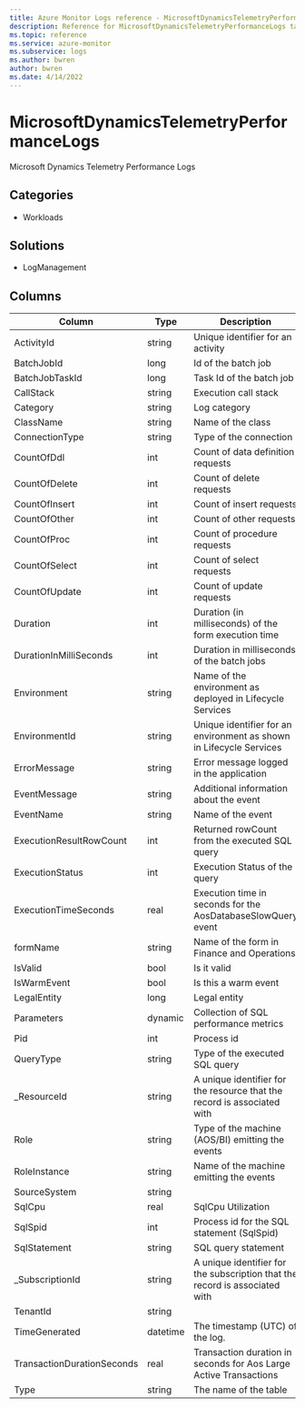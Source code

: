 ```yaml
---
title: Azure Monitor Logs reference - MicrosoftDynamicsTelemetryPerformanceLogs
description: Reference for MicrosoftDynamicsTelemetryPerformanceLogs table in Azure Monitor Logs.
ms.topic: reference
ms.service: azure-monitor
ms.subservice: logs
ms.author: bwren
author: bwren
ms.date: 4/14/2022
---
```


# MicrosoftDynamicsTelemetryPerformanceLogs

 Microsoft Dynamics Telemetry Performance Logs

## Categories

- Workloads
## Solutions

- LogManagement




## Columns

| Column | Type | Description |
| --- | --- | --- |
| ActivityId | string | Unique identifier for an activity |
| BatchJobId | long | Id of the batch job |
| BatchJobTaskId | long | Task Id of the batch job |
| CallStack | string | Execution call stack |
| Category | string | Log category |
| ClassName | string | Name of the class |
| ConnectionType | string | Type of the connection |
| CountOfDdl | int | Count of data definition requests |
| CountOfDelete | int | Count of delete requests |
| CountOfInsert | int | Count of insert requests |
| CountOfOther | int | Count of other requests |
| CountOfProc | int | Count of procedure requests |
| CountOfSelect | int | Count of select requests |
| CountOfUpdate | int | Count of update requests |
| Duration | int | Duration (in milliseconds) of the form execution time |
| DurationInMilliSeconds | int | Duration in milliseconds of the batch jobs |
| Environment | string | Name of the environment as deployed in Lifecycle Services |
| EnvironmentId | string | Unique identifier for an environment as shown in Lifecycle Services |
| ErrorMessage | string | Error message logged in the application  |
| EventMessage | string | Additional information about the event |
| EventName | string | Name of the event |
| ExecutionResultRowCount | int | Returned rowCount from the executed SQL query |
| ExecutionStatus | int | Execution Status of the query |
| ExecutionTimeSeconds | real | Execution time in seconds for the AosDatabaseSlowQuery event |
| formName | string | Name of the form in Finance and Operations |
| IsValid | bool | Is it valid |
| IsWarmEvent | bool | Is this a warm event |
| LegalEntity | long | Legal entity |
| Parameters | dynamic | Collection of SQL performance metrics |
| Pid | int | Process id |
| QueryType | string | Type of the executed SQL query |
| _ResourceId | string | A unique identifier for the resource that the record is associated with |
| Role | string | Type of the machine (AOS/BI) emitting the events |
| RoleInstance | string | Name of the machine emitting the events |
| SourceSystem | string |  |
| SqlCpu | real | SqlCpu Utilization |
| SqlSpid | int | Process id for the SQL statement (SqlSpid) |
| SqlStatement | string | SQL query statement |
| _SubscriptionId | string | A unique identifier for the subscription that the record is associated with |
| TenantId | string |  |
| TimeGenerated | datetime | The timestamp (UTC) of the log. |
| TransactionDurationSeconds | real | Transaction duration in seconds for Aos Large Active Transactions |
| Type | string | The name of the table |
